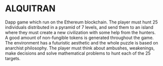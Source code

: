 # ALQUITRAN
Dapp game which run on the Ethereum blockchain. The player must hunt 25 individuals distributed in a pyramid of 7 levels, and send them to an island where they must create a new civilization with some help from the hunters. A good amount of non-fungible tokens is generated throughout the game. The environment has a futuristic aesthetic and the whole puzzle is based on anarchist philosophy. The player must think about ambushes, weakenings, make decisions and solve mathematical problems to hunt each of the 25 targets.
